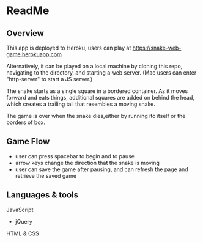 # ReadMe

## Overview

This app is deployed to Heroku, users can play at https://snake-web-game.herokuapp.com

Alternatively, it can be played on a local machine by cloning this repo, navigating to the directory, and starting a web server. (Mac users can enter "http-server" to start a JS server.)

The snake starts as a single square in a bordered container. As it moves forward and eats things, additional squares are added on behind the head, which creates a trailing tail that resembles a moving snake.  

The game is over when the snake dies,either by running ito itself or the borders of box. 


## Game Flow
- user can press spacebar to begin and to pause
- arrow keys change the direction that the snake is moving
- user can save the game after pausing, and can refresh the page and retrieve the saved game


## Languages & tools
JavaScript
  - jQuery

HTML & CSS
